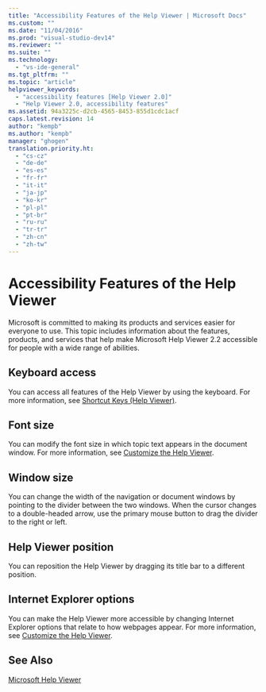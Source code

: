 ```yaml
---
title: "Accessibility Features of the Help Viewer | Microsoft Docs"
ms.custom: ""
ms.date: "11/04/2016"
ms.prod: "visual-studio-dev14"
ms.reviewer: ""
ms.suite: ""
ms.technology: 
  - "vs-ide-general"
ms.tgt_pltfrm: ""
ms.topic: "article"
helpviewer_keywords: 
  - "accessibility features [Help Viewer 2.0]"
  - "Help Viewer 2.0, accessibility features"
ms.assetid: 94a3225c-d2cb-4565-8453-855d1cdc1acf
caps.latest.revision: 14
author: "kempb"
ms.author: "kempb"
manager: "ghogen"
translation.priority.ht: 
  - "cs-cz"
  - "de-de"
  - "es-es"
  - "fr-fr"
  - "it-it"
  - "ja-jp"
  - "ko-kr"
  - "pl-pl"
  - "pt-br"
  - "ru-ru"
  - "tr-tr"
  - "zh-cn"
  - "zh-tw"
---
```

# Accessibility Features of the Help Viewer
Microsoft is committed to making its products and services easier for everyone to use. This topic includes information about the features, products, and services that help make Microsoft Help Viewer 2.2 accessible for people with a wide range of abilities.  
  
## Keyboard access  
 You can access all features of the Help Viewer by using the keyboard. For more information, see [Shortcut Keys (Help Viewer)](../ide/shortcut-keys-help-viewer.md).  
  
## Font size  
 You can modify the font size in which topic text appears in the document window. For more information, see [Customize the Help Viewer](../ide/customize-the-help-viewer.md).  
  
## Window size  
 You can change the width of the navigation or document windows by pointing to the divider between the two windows. When the cursor changes to a double-headed arrow, use the primary mouse button to drag the divider to the right or left.  
  
## Help Viewer position  
 You can reposition the Help Viewer by dragging its title bar to a different position.  
  
## Internet Explorer options  
 You can make the Help Viewer more accessible by changing Internet Explorer options that relate to how webpages appear. For more information, see [Customize the Help Viewer](../ide/customize-the-help-viewer.md).  
  
## See Also  
 [Microsoft Help Viewer](../ide/microsoft-help-viewer.md)